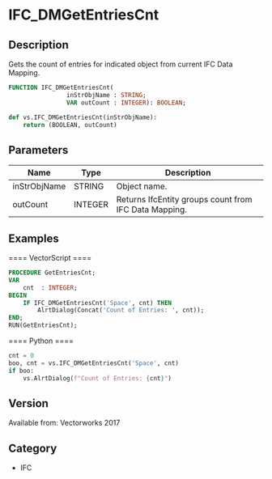 # IFC_DMGetEntriesCnt

## Description
Gets the count of entries for indicated object from current IFC Data Mapping.

```pascal
FUNCTION IFC_DMGetEntriesCnt(
				inStrObjName : STRING;
				VAR outCount : INTEGER): BOOLEAN;
```

```python
def vs.IFC_DMGetEntriesCnt(inStrObjName):
    return (BOOLEAN, outCount)
```

## Parameters
|Name|Type|Description|
|---|---|---|
|inStrObjName|STRING|Object name.|
|outCount|INTEGER|Returns IfcEntity groups count from IFC Data Mapping.|

## Examples
==== VectorScript ====
```pascal
PROCEDURE GetEntriesCnt;
VAR
    cnt  : INTEGER;
BEGIN
    IF IFC_DMGetEntriesCnt('Space', cnt) THEN
        AlrtDialog(Concat('Count of Entries: ', cnt));
END;
RUN(GetEntriesCnt);
```
==== Python ====
```python
cnt = 0
boo, cnt = vs.IFC_DMGetEntriesCnt('Space', cnt)
if boo:
    vs.AlrtDialog(f"Count of Entries: {cnt}")
```

## Version
Available from: Vectorworks 2017

## Category
* IFC

